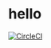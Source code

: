 # hello
[![CircleCI](https://circleci.com/gh/webdevops-os/hello.svg?style=svg)](https://circleci.com/gh/webdevops-os/hello)

